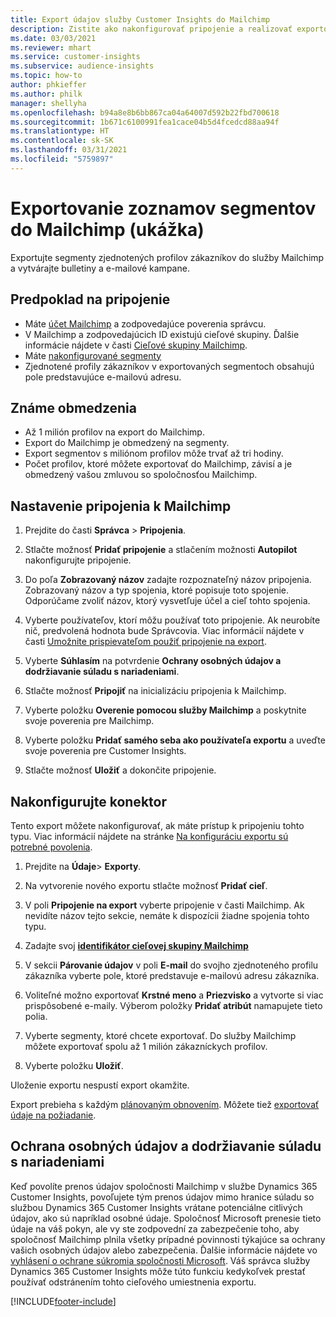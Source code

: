 ```yaml
---
title: Export údajov služby Customer Insights do Mailchimp
description: Zistite ako nakonfigurovať pripojenie a realizovať exportovanie do Mailchimp.
ms.date: 03/03/2021
ms.reviewer: mhart
ms.service: customer-insights
ms.subservice: audience-insights
ms.topic: how-to
author: phkieffer
ms.author: philk
manager: shellyha
ms.openlocfilehash: b94a8e8b6bb867ca04a64007d592b22fbd700618
ms.sourcegitcommit: 1b671c6100991fea1cace04b5d4fcedcd88aa94f
ms.translationtype: HT
ms.contentlocale: sk-SK
ms.lasthandoff: 03/31/2021
ms.locfileid: "5759897"
---
```

# <a name="export-segment-lists-to-mailchimp-preview"></a>Exportovanie zoznamov segmentov do Mailchimp (ukážka)

Exportujte segmenty zjednotených profilov zákazníkov do služby Mailchimp a vytvárajte bulletiny a e-mailové kampane.

## <a name="prerequisites-for-connection"></a>Predpoklad na pripojenie

-   Máte [účet Mailchimp](https://mailchimp.com/) a zodpovedajúce poverenia správcu.
-   V Mailchimp a zodpovedajúcich ID existujú cieľové skupiny. Ďalšie informácie nájdete v časti [Cieľové skupiny Mailchimp](https://mailchimp.com/help/create-audience/).
-   Máte [nakonfigurované segmenty](segments.md)
-   Zjednotené profily zákazníkov v exportovaných segmentoch obsahujú pole predstavujúce e-mailovú adresu.

## <a name="known-limitations"></a>Známe obmedzenia

- Až 1 milión profilov na export do Mailchimp.
- Export do Mailchimp je obmedzený na segmenty.
- Export segmentov s miliónom profilov môže trvať až tri hodiny. 
- Počet profilov, ktoré môžete exportovať do Mailchimp, závisí a je obmedzený vašou zmluvou so spoločnosťou Mailchimp.

## <a name="set-up-connection-to-mailchimp"></a>Nastavenie pripojenia k Mailchimp

1. Prejdite do časti **Správca** > **Pripojenia**.

1. Stlačte možnosť **Pridať pripojenie** a stlačením možnosti **Autopilot** nakonfigurujte pripojenie.

1. Do poľa **Zobrazovaný názov** zadajte rozpoznateľný názov pripojenia. Zobrazovaný názov a typ spojenia, ktoré popisuje toto spojenie. Odporúčame zvoliť názov, ktorý vysvetľuje účel a cieľ tohto spojenia.

1. Vyberte používateľov, ktorí môžu používať toto pripojenie. Ak neurobíte nič, predvolená hodnota bude Správcovia. Viac informácií nájdete v časti [Umožnite prispievateľom použiť pripojenie na export](connections.md#allow-contributors-to-use-a-connection-for-exports).

1. Vyberte **Súhlasím** na potvrdenie **Ochrany osobných údajov a dodržiavanie súladu s nariadeniami**.

1. Stlačte možnosť **Pripojiť** na inicializáciu pripojenia k Mailchimp.

1. Vyberte položku **Overenie pomocou služby Mailchimp** a poskytnite svoje poverenia pre Mailchimp.

1. Vyberte položku **Pridať samého seba ako používateľa exportu** a uveďte svoje poverenia pre Customer Insights.

1. Stlačte možnosť **Uložiť** a dokončite pripojenie. 

## <a name="configure-the-connector"></a>Nakonfigurujte konektor

Tento export môžete nakonfigurovať, ak máte prístup k pripojeniu tohto typu. Viac informácií nájdete na stránke [Na konfiguráciu exportu sú potrebné povolenia](export-destinations.md#set-up-a-new-export).

1. Prejdite na **Údaje**> **Exporty**.

1. Na vytvorenie nového exportu stlačte možnosť **Pridať cieľ**.

1. V poli **Pripojenie na export** vyberte pripojenie v časti Mailchimp. Ak nevidíte názov tejto sekcie, nemáte k dispozícii žiadne spojenia tohto typu.

1. Zadajte svoj **[identifikátor cieľovej skupiny Mailchimp](https://mailchimp.com/help/find-audience-id/)**

3. V sekcii **Párovanie údajov** v poli **E-mail** do svojho zjednoteného profilu zákazníka vyberte pole, ktoré predstavuje e-mailovú adresu zákazníka. 

1. Voliteľné možno exportovať **Krstné meno** a **Priezvisko** a vytvorte si viac prispôsobené e-maily. Výberom položky **Pridať atribút** namapujete tieto polia.

1. Vyberte segmenty, ktoré chcete exportovať. Do služby Mailchimp môžete exportovať spolu až 1 milión zákazníckych profilov.

1. Vyberte položku **Uložiť**.

Uloženie exportu nespustí export okamžite.

Export prebieha s každým [plánovaným obnovením](system.md#schedule-tab). Môžete tiež [exportovať údaje na požiadanie](export-destinations.md#run-exports-on-demand). 

## <a name="data-privacy-and-compliance"></a>Ochrana osobných údajov a dodržiavanie súladu s nariadeniami

Keď povolíte prenos údajov spoločnosti Mailchimp v službe Dynamics 365 Customer Insights, povoľujete tým prenos údajov mimo hranice súladu so službou Dynamics 365 Customer Insights vrátane potenciálne citlivých údajov, ako sú napríklad osobné údaje. Spoločnosť Microsoft prenesie tieto údaje na váš pokyn, ale vy ste zodpovední za zabezpečenie toho, aby spoločnosť Mailchimp plnila všetky prípadné povinnosti týkajúce sa ochrany vašich osobných údajov alebo zabezpečenia. Ďalšie informácie nájdete vo [vyhlásení o ochrane súkromia spoločnosti Microsoft](https://go.microsoft.com/fwlink/?linkid=396732).
Váš správca služby Dynamics 365 Customer Insights môže túto funkciu kedykoľvek prestať používať odstránením tohto cieľového umiestnenia exportu.

[!INCLUDE[footer-include](../includes/footer-banner.md)]
